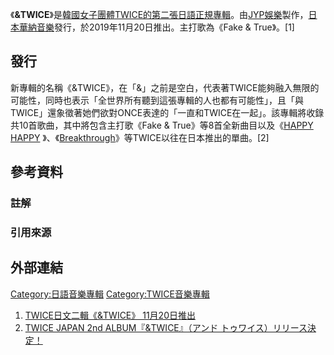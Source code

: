 《**\&TWICE**》是[韓國](https://zh.wikipedia.org/wiki/韓國 "wikilink")[女子團體](https://zh.wikipedia.org/wiki/女子音樂組合 "wikilink")[TWICE的第二張日語正規專輯](https://zh.wikipedia.org/wiki/TWICE "wikilink")。由[JYP娛樂](../Page/JYP娛樂.md "wikilink")製作，[日本華納音樂](../Page/日本華納音樂.md "wikilink")發行，於2019年11月20日推出。主打歌為《Fake & True》。\[1\]

## 發行

新專輯的名稱《\&TWICE》，在「&」之前是空白，代表著TWICE能夠融入無限的可能性，同時也表示「全世界所有聽到這張專輯的人也都有可能性」，且「與TWICE」還象徵著她們欲對ONCE表達的「一直和TWICE在一起」。該專輯將收錄共10首歌曲，其中將包含主打歌《Fake & True》等8首全新曲目以及《[HAPPY HAPPY](../Page/HAPPY_HAPPY_\(TWICE單曲\).md "wikilink") 》、《[Breakthrough](../Page/Breakthrough_\(TWICE單曲\).md "wikilink")》等TWICE以往在日本推出的單曲。\[2\]

## 參考資料

### 註解

### 引用來源

## 外部連結

[Category:日語音樂專輯](https://zh.wikipedia.org/wiki/Category:日語音樂專輯 "wikilink") [Category:TWICE音樂專輯](https://zh.wikipedia.org/wiki/Category:TWICE音樂專輯 "wikilink")

1.  [TWICE日文二輯《\&TWICE》 11月20日推出](http://www.epochtimes.com/b5/19/9/6/n11502774.htm)
2.  [TWICE JAPAN 2nd ALBUM『\&TWICE』（アンド トゥワイス）リリース決定！](http://www.twicejapan.com/news/detail/497)